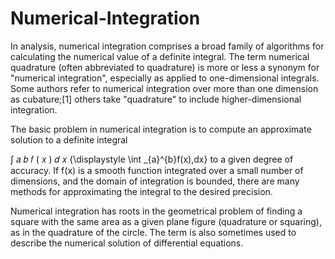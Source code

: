 # Numerical-Integration

In analysis, numerical integration comprises a broad family of algorithms for calculating the numerical value of a definite integral. The term numerical quadrature (often abbreviated to quadrature) is more or less a synonym for "numerical integration", especially as applied to one-dimensional integrals. Some authors refer to numerical integration over more than one dimension as cubature;[1] others take "quadrature" to include higher-dimensional integration.

The basic problem in numerical integration is to compute an approximate solution to a definite integral

∫
𝑎
𝑏
𝑓
(
𝑥
)
𝑑
𝑥
{\displaystyle \int _{a}^{b}f(x)\,dx}
to a given degree of accuracy. If f(x) is a smooth function integrated over a small number of dimensions, and the domain of integration is bounded, there are many methods for approximating the integral to the desired precision.

Numerical integration has roots in the geometrical problem of finding a square with the same area as a given plane figure (quadrature or squaring), as in the quadrature of the circle. The term is also sometimes used to describe the numerical solution of differential equations.
